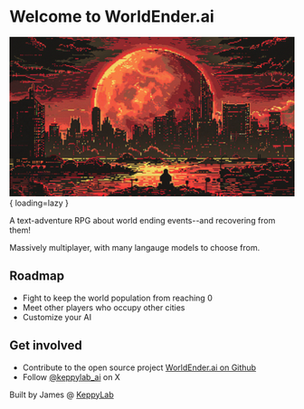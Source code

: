 # Welcome to WorldEnder.ai 
![WorldEnder.ai](/assets/we_hero2.png){ loading=lazy }

A text-adventure RPG about world ending events--and recovering from them!

Massively multiplayer, with many langauge models to choose from.


## Roadmap 

* Fight to keep the world population from reaching 0
* Meet other players who occupy other cities 
* Customize your AI

## Get involved
* Contribute to the open source project [WorldEnder.ai on Github](https://github.com/keppy/WorldEnder.ai)
* Follow [@keppylab_ai](https://x.com/keppylab_ai) on X


Built by James @ [KeppyLab](https://keppylab.com)

